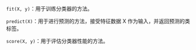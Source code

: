 `fit(X, y)`：用于训练分类器的方法。

`predict(X)`：用于进行预测的方法，接受特征数据 X 作为输入，并返回预测的类标签。

`score(X, y)`：用于评估分类器性能的方法。